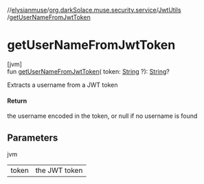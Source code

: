 //[elysianmuse](../../../index.md)/[org.darkSolace.muse.security.service](../index.md)/[JwtUtils](index.md)
/[getUserNameFromJwtToken](get-user-name-from-jwt-token.md)

# getUserNameFromJwtToken

[jvm]\
fun [getUserNameFromJwtToken](get-user-name-from-jwt-token.md)(
token: [String](https://kotlinlang.org/api/latest/jvm/stdlib/kotlin/-string/index.html)
?): [String](https://kotlinlang.org/api/latest/jvm/stdlib/kotlin/-string/index.html)?

Extracts a username from a JWT token

#### Return

the username encoded in the token, or null if no username is found

## Parameters

jvm

| | |
|---|---|
| token | the JWT token |
